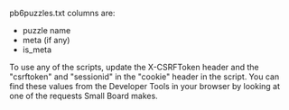 pb6puzzles.txt columns are:
- puzzle name
- meta (if any)
- is_meta

To use any of the scripts, update the X-CSRFToken header and the "csrftoken" and "sessionid" in the "cookie" header in the script. You can find these values from the Developer Tools in your browser by looking at one of the requests Small Board makes.
